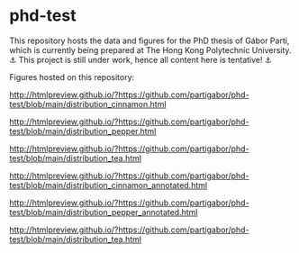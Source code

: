 # phd-test
This repository hosts the data and figures for the PhD thesis of Gábor Parti, which is currently being prepared at The Hong Kong Polytechnic University.
⚓  This project is still under work, hence all content here is tentative! ⚓ 

Figures hosted on this repository:

http://htmlpreview.github.io/?https://github.com/partigabor/phd-test/blob/main/distribution_cinnamon.html

http://htmlpreview.github.io/?https://github.com/partigabor/phd-test/blob/main/distribution_pepper.html

http://htmlpreview.github.io/?https://github.com/partigabor/phd-test/blob/main/distribution_tea.html


http://htmlpreview.github.io/?https://github.com/partigabor/phd-test/blob/main/distribution_cinnamon_annotated.html

http://htmlpreview.github.io/?https://github.com/partigabor/phd-test/blob/main/distribution_pepper_annotated.html

http://htmlpreview.github.io/?https://github.com/partigabor/phd-test/blob/main/distribution_tea.html
